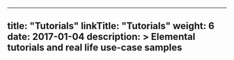 
---
title: "Tutorials"
linkTitle: "Tutorials"
weight: 6
date: 2017-01-04
description: >
  Elemental tutorials and real life use-case samples
---
